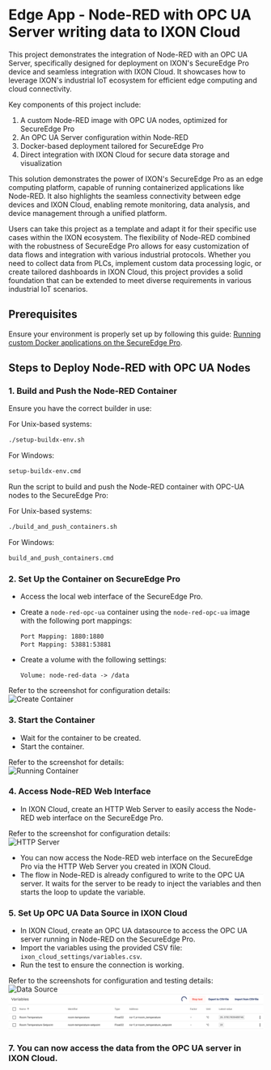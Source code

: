 # Edge App - Node-RED with OPC UA Server writing data to IXON Cloud

This project demonstrates the integration of Node-RED with an OPC UA Server, specifically designed for deployment on IXON's SecureEdge Pro device and seamless integration with IXON Cloud. It showcases how to leverage IXON's industrial IoT ecosystem for efficient edge computing and cloud connectivity.

Key components of this project include:

1. A custom Node-RED image with OPC UA nodes, optimized for SecureEdge Pro
2. An OPC UA Server configuration within Node-RED
3. Docker-based deployment tailored for SecureEdge Pro
4. Direct integration with IXON Cloud for secure data storage and visualization

This solution demonstrates the power of IXON's SecureEdge Pro as an edge computing platform, capable of running containerized applications like Node-RED. It also highlights the seamless connectivity between edge devices and IXON Cloud, enabling remote monitoring, data analysis, and device management through a unified platform.

Users can take this project as a template and adapt it for their specific use cases within the IXON ecosystem. The flexibility of Node-RED combined with the robustness of SecureEdge Pro allows for easy customization of data flows and integration with various industrial protocols. Whether you need to collect data from PLCs, implement custom data processing logic, or create tailored dashboards in IXON Cloud, this project provides a solid foundation that can be extended to meet diverse requirements in various industrial IoT scenarios.

## Prerequisites

Ensure your environment is properly set up by following this guide: [Running custom Docker applications on the SecureEdge Pro](https://support.ixon.cloud/hc/en-us/articles/14231117531420-Running-custom-Docker-applications-on-the-SecureEdge-Pro).

## Steps to Deploy Node-RED with OPC UA Nodes

### 1. Build and Push the Node-RED Container

Ensure you have the correct builder in use:

For Unix-based systems:

```bash
./setup-buildx-env.sh
```

For Windows:

```cmd
setup-buildx-env.cmd
```

Run the script to build and push the Node-RED container with OPC-UA nodes to the SecureEdge Pro:

For Unix-based systems:

```bash
./build_and_push_containers.sh
```

For Windows:

```cmd
build_and_push_containers.cmd
```

### 2. Set Up the Container on SecureEdge Pro

- Access the local web interface of the SecureEdge Pro.
- Create a `node-red-opc-ua` container using the `node-red-opc-ua` image with the following port mappings:

  ```
  Port Mapping: 1880:1880
  Port Mapping: 53881:53881
  ```

- Create a volume with the following settings:

  ```
  Volume: node-red-data -> /data
  ```

Refer to the screenshot for configuration details:  
![Create Container](secure_edge_pro_settings/create_container.png)

### 3. Start the Container

- Wait for the container to be created.
- Start the container.

Refer to the screenshot for details:  
![Running Container](secure_edge_pro_settings/running_container.png)

### 4. Access Node-RED Web Interface

- In IXON Cloud, create an HTTP Web Server to easily access the Node-RED web interface on the SecureEdge Pro.

Refer to the screenshot for configuration details:  
![HTTP Server](ixon_cloud_settings/http_server_node_red.png)

- You can now access the Node-RED web interface on the SecureEdge Pro via the HTTP Web Server you created in IXON Cloud.
- The flow in Node-RED is already configured to write to the OPC UA server. It waits for the server to be ready to inject the variables and then starts the loop to update the variable.

### 5. Set Up OPC UA Data Source in IXON Cloud

- In IXON Cloud, create an OPC UA datasource to access the OPC UA server running in Node-RED on the SecureEdge Pro.
- Import the variables using the provided CSV file: `ixon_cloud_settings/variables.csv`.
- Run the test to ensure the connection is working.

Refer to the screenshots for configuration and testing details:  
![Data Source](ixon_cloud_settings/data_source.png)  
![Variables Run Test](ixon_cloud_settings/variables_run_test.png)

### 7. You can now access the data from the OPC UA server in IXON Cloud.
